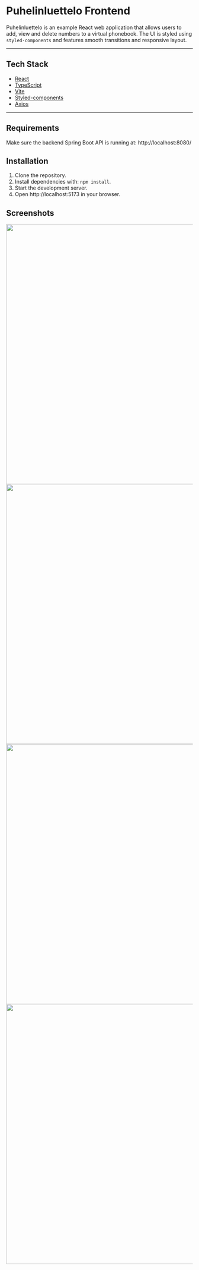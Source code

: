 # Puhelinluettelo Frontend

Puhelinluettelo is an example React web application that allows users to add, view and delete numbers to a virtual phonebook. The UI is styled using `styled-components` and features smooth transitions and responsive layout.

---

## Tech Stack

- [React](https://reactjs.org/)
- [TypeScript](https://www.typescriptlang.org/)
- [Vite](https://vitejs.dev/)
- [Styled-components](https://styled-components.com/)
- [Axios](https://axios-http.com/)

---

## Requirements

Make sure the backend Spring Boot API is running at:
http://localhost:8080/

## Installation

1. Clone the repository.
2. Install dependencies with: ```npm install```.
3. Start the development server.
4. Open http://localhost:5173 in your browser.

## Screenshots
<img src="https://github.com/user-attachments/assets/9d2e65b4-dad8-4bd5-8b3a-31653c199807" width="700">
<img src="https://github.com/user-attachments/assets/90cb6d7f-f4ce-4dd0-b3ba-44242bc09213" width="700">
<img src="https://github.com/user-attachments/assets/64f01f22-c872-48a3-b0ba-a5b6b179eafb" width="700">
<img src="https://github.com/user-attachments/assets/c867d0f8-ce7d-4127-a99e-875dc985f322" width="700">

